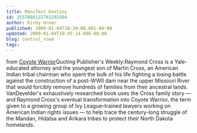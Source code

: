 ```yaml
---
title: Manifest Destiny
id: 3557088132763291504
author: Kirby Urner
published: 2009-01-04T10:39:00.001-08:00
updated: 2009-01-04T10:45:14.896-08:00
blog: control_room
tags: 
---
```


[](https://blogger.googleusercontent.com/img/b/R29vZ2xl/AVvXsEjlx27QKXckJ3cYF_466lqaYr4XO746G7wG1GayDcTJhA1bsKvSRxGNpw6PAx22Kier1HzwqeuToQNQDlxrpW5p-RgwhnUBfewpVCx3xpfBT45lUSZ68UMQTBicmM0-wSig24oO/s1600-h/crying_game.jpg)from [Coyote Warrior](http://www.amazon.com/Coyote-Warrior-Tribes-Forged-Nation/dp/0316896896)Quoting Publisher's Weekly:Raymond Cross is a Yale-educated attorney and the youngest son of Martin Cross, an American Indian tribal chairman who spent the bulk of his life fighting a losing battle against the construction of a post–WWII dam near the upper Missouri River that would forcibly remove hundreds of families from their ancestral lands. VanDevelder's exhaustively researched book uses the Cross family story — and Raymond Cross's eventual transformation into Coyote Warrior, the term given to a growing group of Ivy League–trained lawyers working on American Indian rights issues — to help trace the century-long struggle of the Mandan, Hidatsa and Arikara tribes to protect their North Dakota homelands.
